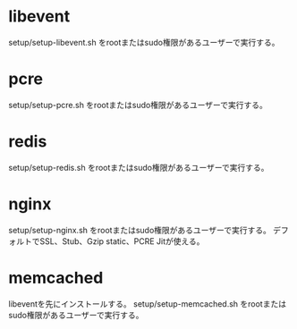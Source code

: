 # libevent
setup/setup-libevent.sh をrootまたはsudo権限があるユーザーで実行する。

# pcre
setup/setup-pcre.sh をrootまたはsudo権限があるユーザーで実行する。

# redis
setup/setup-redis.sh をrootまたはsudo権限があるユーザーで実行する。

# nginx
setup/setup-nginx.sh をrootまたはsudo権限があるユーザーで実行する。
デフォルトでSSL、Stub、Gzip static、PCRE Jitが使える。

# memcached
libeventを先にインストールする。
setup/setup-memcached.sh をrootまたはsudo権限があるユーザーで実行する。
